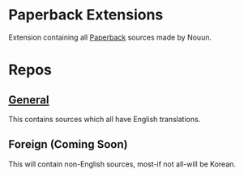 # Paperback Extensions

Extension containing all [Paperback](https://paperback.moe/) sources made by Nouun.

# Repos

## [General](https://nouun.github.io/paperback-extensions/master)

This contains sources which all have English translations.

## Foreign (Coming Soon)

This will contain non-English sources, most-if not all-will be Korean.

